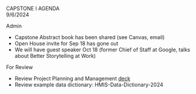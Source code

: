 CAPSTONE I AGENDA  
9/6/2024

Admin
- Capstone Abstract book has been shared (see Canvas, email)
- Open House invite for Sep 18 has gone out
- We will have guest speaker Oct 18 (former Chief of Staff at Google, talks about Better Storytelling at Work)

For Review
- Review Project Planning and Management [deck](https://github.com/UVADS/ds6011/blob/main/01_project_planning_and_mgmt.pdf)
- Review example data dictionary: HMIS-Data-Dictionary-2024

